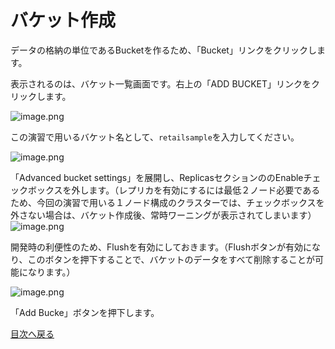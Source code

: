 # バケット作成

データの格納の単位であるBucketを作るため、「Bucket」リンクをクリックします。

表示されるのは、バケット一覧画面です。右上の「ADD BUCKET」リンクをクリックします。

![image.png](https://qiita-image-store.s3.ap-northeast-1.amazonaws.com/0/176567/4f22f5df-45d6-e38c-1709-806eec6137b6.png)

この演習で用いるバケット名として、`retailsample`を入力してください。

![image.png](https://qiita-image-store.s3.ap-northeast-1.amazonaws.com/0/176567/d59d4048-a677-adb6-1057-bc0f725a3098.png)


「Advanced bucket settings」を展開し、ReplicasセクションののEnableチェックボックスを外します。（レプリカを有効にするには最低２ノード必要であるため、今回の演習で用いる１ノード構成のクラスターでは、チェックボックスを外さない場合は、バケット作成後、常時ワーニングが表示されてしまいます）
![image.png](https://qiita-image-store.s3.ap-northeast-1.amazonaws.com/0/176567/074d8c3d-c835-13be-c31a-e64ad199c51d.png)

開発時の利便性のため、Flushを有効にしておきます。（Flushボタンが有効になり、このボタンを押下することで、バケットのデータをすべて削除することが可能になります。）

![image.png](https://qiita-image-store.s3.ap-northeast-1.amazonaws.com/0/176567/d941c1d1-e772-a55e-0c1e-5b31f4df1f1d.png)

「Add Bucke」ボタンを押下します。

[目次へ戻る](https://github.com/YoshiyukiKono/cb-dev-days-couchbase/blob/main/docs/README.md)
